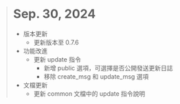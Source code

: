 > # Sep. 30, 2024
> 
> - 版本更新
>   - 更新版本至 0.7.6
> - 功能改進
>   - 更新 update 指令
>     - 新增 public 選項，可選擇是否公開發送更新日誌
>     - 移除 create_msg 和 update_msg 選項
> - 文檔更新
>   - 更新 common 文檔中的 update 指令說明
